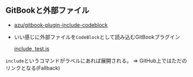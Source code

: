## GitBookと外部ファイル

-   [azu/gitbook-plugin-include-codeblock](https://github.com/azu/gitbook-plugin-include-codeblock "azu/gitbook-plugin-include-codeblock")
-   いい感じに外部ファイルを`CodeBlock`として読み込むGitBookプラグイン


    [include, test.js](example/test.js)

`include`というコマンドがラベルにあれば展開される。
=> GitHub上ではただのリンクとなる(Fallback)
